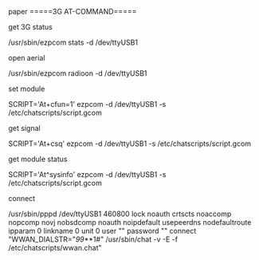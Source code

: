 paper
=====3G AT-COMMAND=====

get 3G status

/usr/sbin/ezpcom stats -d /dev/ttyUSB1   

open aerial

/usr/sbin/ezpcom radioon -d /dev/ttyUSB1

set module

SCRIPT='At+cfun=1' ezpcom -d /dev/ttyUSB1 -s /etc/chatscripts/script.gcom

get signal

SCRIPT='At+csq' ezpcom -d /dev/ttyUSB1 -s /etc/chatscripts/script.gcom

get module status

SCRIPT='At^sysinfo' ezpcom -d /dev/ttyUSB1 -s /etc/chatscripts/script.gcom

connect

/usr/sbin/pppd /dev/ttyUSB1 460800 lock noauth crtscts noaccomp nopcomp novj nobsdcomp noauth noipdefault usepeerdns nodefaultroute ipparam 0 linkname 0 unit 0 user "" password "" connect "WWAN_DIALSTR=\"*99***1#\" /usr/sbin/chat -v -E -f /etc/chatscripts/wwan.chat"
